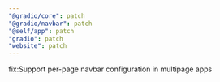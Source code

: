 ```yaml
---
"@gradio/core": patch
"@gradio/navbar": patch
"@self/app": patch
"gradio": patch
"website": patch
---
```


fix:Support per-page navbar configuration in multipage apps
